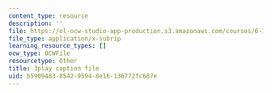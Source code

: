 ```yaml
---
content_type: resource
description: ''
file: https://ol-ocw-studio-app-production.s3.amazonaws.com/courses/6-189-multicore-programming-primer-january-iap-2007/b5909483854295948e16136772fc687e_f2_lvRuqp50.srt
file_type: application/x-subrip
learning_resource_types: []
ocw_type: OCWFile
resourcetype: Other
title: 3play caption file
uid: b5909483-8542-9594-8e16-136772fc687e
---
```

